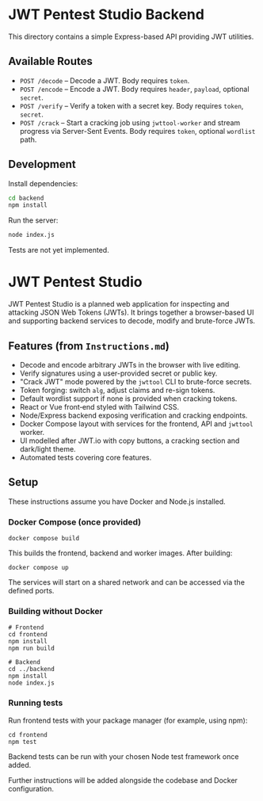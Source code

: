
# JWT Pentest Studio Backend

This directory contains a simple Express-based API providing JWT utilities.

## Available Routes

- `POST /decode` – Decode a JWT. Body requires `token`.
- `POST /encode` – Encode a JWT. Body requires `header`, `payload`, optional `secret`.
- `POST /verify` – Verify a token with a secret key. Body requires `token`, `secret`.
- `POST /crack` – Start a cracking job using `jwttool-worker` and stream progress via Server-Sent Events. Body requires `token`, optional `wordlist` path.

## Development

Install dependencies:

```bash
cd backend
npm install
```

Run the server:

```bash
node index.js
```

Tests are not yet implemented.

# JWT Pentest Studio

JWT Pentest Studio is a planned web application for inspecting and attacking JSON Web Tokens (JWTs). It brings together a browser-based UI and supporting backend services to decode, modify and brute-force JWTs.

## Features (from `Instructions.md`)

- Decode and encode arbitrary JWTs in the browser with live editing.
- Verify signatures using a user-provided secret or public key.
- "Crack JWT" mode powered by the `jwttool` CLI to brute-force secrets.
- Token forging: switch `alg`, adjust claims and re-sign tokens.
- Default wordlist support if none is provided when cracking tokens.
- React or Vue front‑end styled with Tailwind CSS.
- Node/Express backend exposing verification and cracking endpoints.
- Docker Compose layout with services for the frontend, API and `jwttool` worker.
- UI modelled after JWT.io with copy buttons, a cracking section and dark/light theme.
- Automated tests covering core features.

## Setup

These instructions assume you have Docker and Node.js installed.

### Docker Compose (once provided)

```
docker compose build
```

This builds the frontend, backend and worker images. After building:

```
docker compose up
```

The services will start on a shared network and can be accessed via the defined ports.

### Building without Docker

```
# Frontend
cd frontend
npm install
npm run build

# Backend
cd ../backend
npm install
node index.js
```

### Running tests

Run frontend tests with your package manager (for example, using npm):

```
cd frontend
npm test
```

Backend tests can be run with your chosen Node test framework once added.

Further instructions will be added alongside the codebase and Docker configuration.


